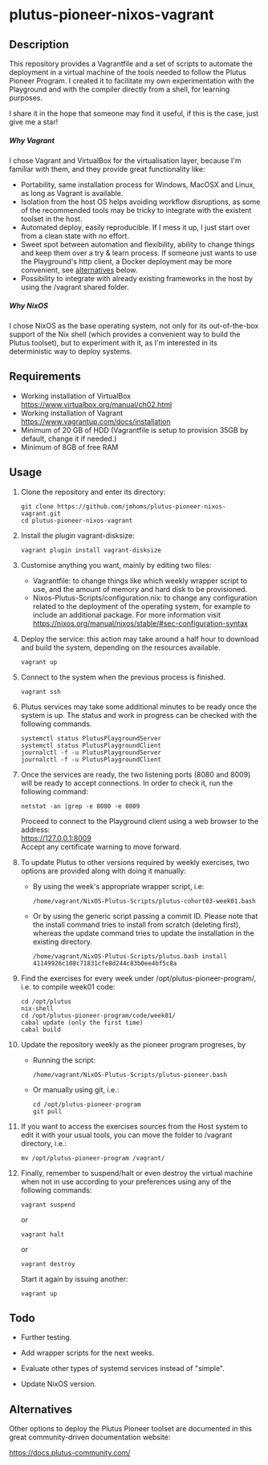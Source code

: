 # plutus-pioneer-nixos-vagrant

## Description
This repository provides a Vagrantfile and a set of scripts to automate the deployment in a virtual machine of the tools needed to follow the Plutus Pioneer Program. I created it to facilitate my own experimentation with the Playground and with the compiler directly from a shell, for learning purposes.

I share it in the hope that someone may find it useful, if this is the case, just give me a star!

##### Why Vagrant
I chose Vagrant and VirtualBox for the virtualisation layer, because I'm familiar with them, and they provide great functionality like:
- Portability, same installation process for Windows, MacOSX and Linux, as long as Vagrant is available.  
- Isolation from the host OS helps avoiding workflow disruptions, as some of the recommended tools may be tricky to integrate with the existent toolset in the host.
- Automated deploy, easily reproducible. If I mess it up, I just start over from a clean state with no effort.
- Sweet spot between automation and flexibility, ability to change things and keep them over a try & learn process. If someone just wants to use the Playground's http client, a Docker deployment may be more convenient, see [alternatives](#Alternatives) below.
- Possibility to integrate with already existing frameworks in the host by using the /vagrant shared folder.

##### Why NixOS
I chose NixOS as the base operating system, not only for its out-of-the-box support of the Nix shell (which provides a convenient way to build the Plutus toolset), but to experiment with it, as I'm interested in its deterministic way to deploy systems.

## Requirements
- Working installation of VirtualBox   
https://www.virtualbox.org/manual/ch02.html
- Working installation of Vagrant  
https://www.vagrantup.com/docs/installation
- Minimum of 20 GB of HDD (Vagrantfile is setup to provision 35GB by default, change it if needed.)
- Minimum of 8GB of free RAM

## Usage

1. Clone the repository and enter its directory:  
    ```
    git clone https://github.com/jmhoms/plutus-pioneer-nixos-vagrant.git
    cd plutus-pioneer-nixos-vagrant
    ```

2. Install the plugin vagrant-disksize:
    ```
    vagrant plugin install vagrant-disksize
    ```

3. Customise anything you want, mainly by editing two files:
    - Vagrantfile: to change things like which weekly wrapper script to use, and the amount of memory and hard disk to be provisioned.
    - Nixos-Plutus-Scripts/configuration.nix: to change any configuration related to the deployment of the operating system, for example to include an additional package. For more information visit https://nixos.org/manual/nixos/stable/#sec-configuration-syntax

4. Deploy the service: this action may take around a half hour to download and build the system, depending on the resources available.
    ```
    vagrant up
    ```

5. Connect to the system when the previous process is finished.
    ```
    vagrant ssh
    ```

6. Plutus services may take some additional minutes to be ready once the system is up. The status and work in progress can be checked with the following commands.
    ```
    systemctl status PlutusPlaygroundServer
    systemctl status PlutusPlaygroundClient
    journalctl -f -u PlutusPlaygroundServer
    journalctl -f -u PlutusPlaygroundClient
    ```

7. Once the services are ready, the two listening ports (8080 and 8009) will be ready to accept connections. In order to check it, run the following command:
    ```
    netstat -an |grep -e 8080 -e 8009
    ```
    Proceed to connect to the Playground client using a web browser to the address:  
    https://127.0.0.1:8009  
    Accept any certificate warning to move forward.

8. To update Plutus to other versions required by weekly exercises, two options are provided along with doing it manually:
    - By using the week's appropriate wrapper script, i.e:
        ```
        /home/vagrant/NixOS-Plutus-Scripts/plutus-cohort03-week01.bash
        ```
    - Or by using the generic script passing a commit ID. Please note that the install command tries to install from scratch (deleting first), whereas the update command tries to update the installation in the existing directory.
        ```
        /home/vagrant/NixOS-Plutus-Scripts/plutus.bash install 41149926c108c71831cfe8d244c83b0ee4bf5c8a 
        ```
9. Find the exercises for every week under /opt/plutus-pioneer-program/, i.e. to compile week01 code:
    ```
    cd /opt/plutus
    nix-shell
    cd /opt/plutus-pioneer-program/code/week01/
    cabal update (only the first time)
    cabal build
    ```

10. Update the repository weekly as the pioneer program progreses, by
    - Running the script:
        ```
        /home/vagrant/NixOS-Plutus-Scripts/plutus-pioneer.bash
        ```
    - Or manually using git, i.e.:  
        ```
        cd /opt/plutus-pioneer-program
        git pull
        ```

11. If you want to access the exercises sources from the Host system to edit it with your usual tools, you can move the folder to /vagrant directory, i.e.:
    ```
    mv /opt/plutus-pioneer-program /vagrant/
    ```

12. Finally, remember to suspend/halt or even destroy the virtual machine when not in use according to your preferences using any of the following commands:
    ```
    vagrant suspend
    ```
    or
    ```
    vagrant halt
    ```
    or
    ```
    vagrant destroy
    ```
    Start it again by issuing another:
    ```
    vagrant up
    ```

## Todo
- Further testing.

- Add wrapper scripts for the next weeks.

- Evaluate other types of systemd services instead of "simple".

- Update NixOS version.

## Alternatives
Other options to deploy the Plutus Pioneer toolset are documented in this great community-driven documentation website:

https://docs.plutus-community.com/
